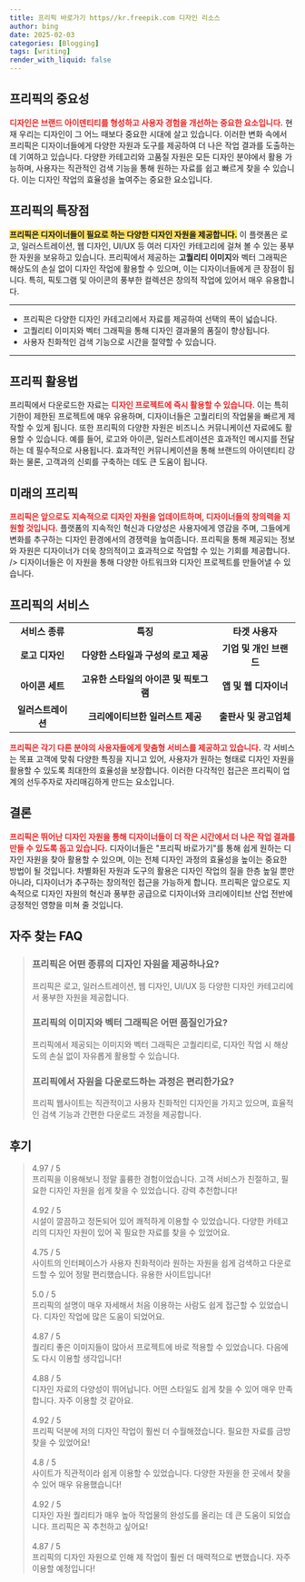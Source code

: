 ```yaml
---
title: 프리픽 바로가기 https//kr.freepik.com 디자인 리소스
author: bing
date: 2025-02-03
categories: [Blogging]
tags: [writing]
render_with_liquid: false
---
```



<h2 id='프리픽의 중요성'>프리픽의 중요성</h2>

<p><b><span style="color: #ee2323;">디자인은 브랜드 아이덴티티를 형성하고 사용자 경험을 개선하는 중요한 요소입니다.</span></b> 현재 우리는 디자인이 그 어느 때보다 중요한 시대에 살고 있습니다. 이러한 변화 속에서 프리픽은 디자이너들에게 다양한 자원과 도구를 제공하여 더 나은 작업 결과를 도출하는 데 기여하고 있습니다. 다양한 카테고리와 고품질 자원은 모든 디자인 분야에서 활용 가능하며, 사용자는 직관적인 검색 기능을 통해 원하는 자료를 쉽고 빠르게 찾을 수 있습니다. 이는 디자인 작업의 효율성을 높여주는 중요한 요소입니다.</p>

<h2 id='프리픽의 특장점'>프리픽의 특장점</h2>

<p><b><span style="background-color: #ffe066;">프리픽은 디자이너들이 필요로 하는 다양한 디자인 자원을 제공합니다.</span></b> 이 플랫폼은 로고, 일러스트레이션, 웹 디자인, UI/UX 등 여러 디자인 카테고리에 걸쳐 볼 수 있는 풍부한 자원을 보유하고 있습니다. 프리픽에서 제공하는 <b>고퀄리티 이미지</b>와 벡터 그래픽은 해상도의 손실 없이 디자인 작업에 활용할 수 있으며, 이는 디자이너들에게 큰 장점이 됩니다. 특히, 픽토그램 및 아이콘의 풍부한 컬렉션은 창의적 작업에 있어서 매우 유용합니다.</p>

<hr />

<ul>
    <li>프리픽은 다양한 디자인 카테고리에서 자료를 제공하여 선택의 폭이 넓습니다.</li>
    <li>고퀄리티 이미지와 벡터 그래픽을 통해 디자인 결과물의 품질이 향상됩니다.</li>
    <li>사용자 친화적인 검색 기능으로 시간을 절약할 수 있습니다.</li>
</ul>

<hr />

<h2 id='프리픽 활용법'>프리픽 활용법</h2>

<p>프리픽에서 다운로드한 자료는 <b><span style="color: #ee2323;">디자인 프로젝트에 즉시 활용할 수 있습니다.</span></b> 이는 특히 기한이 제한된 프로젝트에 매우 유용하며, 디자이너들은 고퀄리티의 작업물을 빠르게 제작할 수 있게 됩니다. 또한 프리픽의 다양한 자원은 비즈니스 커뮤니케이션 자료에도 활용할 수 있습니다. 예를 들어, 로고와 아이콘, 일러스트레이션은 효과적인 메시지를 전달하는 데 필수적으로 사용됩니다. 효과적인 커뮤니케이션을 통해 브랜드의 아이덴티티 강화는 물론, 고객과의 신뢰를 구축하는 데도 큰 도움이 됩니다.</p>

<h2 id='미래의 프리픽'>미래의 프리픽</h2>

<p><b><span style="color: #ee2323;">프리픽은 앞으로도 지속적으로 디자인 자원을 업데이트하며, 디자이너들의 창의력을 지원할 것입니다.</span></b> 플랫폼의 지속적인 혁신과 다양성은 사용자에게 영감을 주며, 그들에게 변화를 추구하는 디자인 환경에서의 경쟁력을 높여줍니다. 프리픽을 통해 제공되는 정보와 자원은 디자이너가 더욱 창의적이고 효과적으로 작업할 수 있는 기회를 제공합니다. /> 디자이너들은 이 자원을 통해 다양한 아트워크와 디자인 프로젝트를 만들어낼 수 있습니다.</p>

<h2 id='프리픽의 서비스'><h2 id='프리픽의 서비스'>프리픽의 서비스</h2>

<table>
    <tr>
        <td style="text-align: center; height: 17px;"><b>서비스 종류</b></td>
        <td style="text-align: center; height: 17px;"><b>특징</b></td>
        <td style="text-align: center; height: 17px;"><b>타겟 사용자</b></td>
    </tr>
    <tr>
        <td style="text-align: center; height: 17px;"><b>로고 디자인</b></td>
        <td style="text-align: center; height: 17px;"><b>다양한 스타일과 구성의 로고 제공</b></td>
        <td style="text-align: center; height: 17px;"><b>기업 및 개인 브랜드</b></td>
    </tr>
    <tr>
        <td style="text-align: center; height: 17px;"><b>아이콘 세트</b></td>
        <td style="text-align: center; height: 17px;"><b>고유한 스타일의 아이콘 및 픽토그램</b></td>
        <td style="text-align: center; height: 17px;"><b>앱 및 웹 디자이너</b></td>
    </tr>
    <tr>
        <td style="text-align: center; height: 17px;"><b>일러스트레이션</b></td>
        <td style="text-align: center; height: 17px;"><b>크리에이티브한 일러스트 제공</b></td>
        <td style="text-align: center; height: 17px;"><b>출판사 및 광고업체</b></td>
    </tr>
</table>

<p><b><span style="color: #ee2323;">프리픽은 각기 다른 분야의 사용자들에게 맞춤형 서비스를 제공하고 있습니다.</span></b> 각 서비스는 목표 고객에 맞춰 다양한 특징을 지니고 있어, 사용자가 원하는 형태로 디자인 자원을 활용할 수 있도록 최대한의 효율성을 보장합니다. 이러한 다각적인 접근은 프리픽이 업계의 선두주자로 자리매김하게 만드는 요소입니다.</p>

<h2 id='결론'>결론</h2>

<p><b><span style="color: #ee2323;">프리픽은 뛰어난 디자인 자원을 통해 디자이너들이 더 작은 시간에서 더 나은 작업 결과를 만들 수 있도록 돕고 있습니다.</span></b> 디자이너들은 "프리픽 바로가기"를 통해 쉽게 원하는 디자인 자원을 찾아 활용할 수 있으며, 이는 전체 디자인 과정의 효율성을 높이는 중요한 방법이 될 것입니다. 차별화된 자원과 도구의 활용은 디자인 작업의 질을 한층 높일 뿐만 아니라, 디자이너가 추구하는 창의적인 접근을 가능하게 합니다. 프리픽은 앞으로도 지속적으로 디자인 자원의 혁신과 풍부한 공급으로 디자이너와 크리에이티브 산업 전반에 긍정적인 영향을 미쳐 줄 것입니다.</p>


<h2 id='자주_찾는_FAQ'>자주 찾는 FAQ</h2>
<div itemscope="" itemtype="https://schema.org/FAQPage"> 
<blockquote> 
  <div itemscope="" itemprop="mainEntity" itemtype="https://schema.org/Question"> 
    <h3 itemprop="name">프리픽은 어떤 종류의 디자인 자원을 제공하나요?</h3> 
    <div itemscope="" itemprop="acceptedAnswer" itemtype="https://schema.org/Answer"> 
      <span itemprop="text"> 
        <p>프리픽은 로고, 일러스트레이션, 웹 디자인, UI/UX 등 다양한 디자인 카테고리에서 풍부한 자원을 제공합니다.</p> 
      </span> 
    </div> 
  </div> 

  <div itemscope="" itemprop="mainEntity" itemtype="https://schema.org/Question"> 
    <h3 itemprop="name">프리픽의 이미지와 벡터 그래픽은 어떤 품질인가요?</h3> 
    <div itemscope="" itemprop="acceptedAnswer" itemtype="https://schema.org/Answer"> 
      <span itemprop="text"> 
        <p>프리픽에서 제공되는 이미지와 벡터 그래픽은 고퀄리티로, 디자인 작업 시 해상도의 손실 없이 자유롭게 활용할 수 있습니다.</p> 
      </span> 
    </div> 
  </div> 

  <div itemscope="" itemprop="mainEntity" itemtype="https://schema.org/Question"> 
    <h3 itemprop="name">프리픽에서 자원을 다운로드하는 과정은 편리한가요?</h3> 
    <div itemscope="" itemprop="acceptedAnswer" itemtype="https://schema.org/Answer"> 
      <span itemprop="text"> 
        <p>프리픽 웹사이트는 직관적이고 사용자 친화적인 디자인을 가지고 있으며, 효율적인 검색 기능과 간편한 다운로드 과정을 제공합니다.</p> 
      </span> 
    </div> 
  </div> 
</blockquote> 
</div>
<h2 id='후기'>후기</h2>
<div itemscope itemtype="https://schema.org/Product">
  <blockquote>
  <div itemprop="review" itemscope itemtype="https://schema.org/Review">
      <div itemprop="reviewRating" itemscope itemtype="https://schema.org/Rating"> <span itemprop="ratingValue">4.97</span> / <span itemprop="bestRating">5</span> </div>
      <span itemprop="reviewBody">프리픽을 이용해보니 정말 훌륭한 경험이었습니다. 고객 서비스가 친절하고, 필요한 디자인 자원을 쉽게 찾을 수 있었습니다. 강력 추천합니다!</span>
  </div>
  <br>
  <div itemprop="review" itemscope itemtype="https://schema.org/Review">
      <div itemprop="reviewRating" itemscope itemtype="https://schema.org/Rating"> <span itemprop="ratingValue">4.92</span> / <span itemprop="bestRating">5</span> </div>
      <span itemprop="reviewBody">시설이 깔끔하고 정돈되어 있어 쾌적하게 이용할 수 있었습니다. 다양한 카테고리의 디자인 자원이 있어 꼭 필요한 자료를 찾을 수 있었어요.</span>
  </div>
  <br>
  <div itemprop="review" itemscope itemtype="https://schema.org/Review">
      <div itemprop="reviewRating" itemscope itemtype="https://schema.org/Rating"> <span itemprop="ratingValue">4.75</span> / <span itemprop="bestRating">5</span> </div>
      <span itemprop="reviewBody">사이트의 인터페이스가 사용자 친화적이라 원하는 자원을 쉽게 검색하고 다운로드할 수 있어 정말 편리했습니다. 유용한 사이트입니다!</span>
  </div>
  <br>
  <div itemprop="review" itemscope itemtype="https://schema.org/Review">
      <div itemprop="reviewRating" itemscope itemtype="https://schema.org/Rating"> <span itemprop="ratingValue">5.0</span> / <span itemprop="bestRating">5</span> </div>
      <span itemprop="reviewBody">프리픽의 설명이 매우 자세해서 처음 이용하는 사람도 쉽게 접근할 수 있었습니다. 디자인 작업에 많은 도움이 되었어요.</span>
  </div>
  <br>
  <div itemprop="review" itemscope itemtype="https://schema.org/Review">
      <div itemprop="reviewRating" itemscope itemtype="https://schema.org/Rating"> <span itemprop="ratingValue">4.87</span> / <span itemprop="bestRating">5</span> </div>
      <span itemprop="reviewBody">퀄리티 좋은 이미지들이 많아서 프로젝트에 바로 적용할 수 있었습니다. 다음에도 다시 이용할 생각입니다!</span>
  </div>
  <br>
  <div itemprop="review" itemscope itemtype="https://schema.org/Review">
      <div itemprop="reviewRating" itemscope itemtype="https://schema.org/Rating"> <span itemprop="ratingValue">4.88</span> / <span itemprop="bestRating">5</span> </div>
      <span itemprop="reviewBody">디자인 자료의 다양성이 뛰어납니다. 어떤 스타일도 쉽게 찾을 수 있어 매우 만족합니다. 자주 이용할 것 같아요.</span>
  </div>
  <br>
  <div itemprop="review" itemscope itemtype="https://schema.org/Review">
      <div itemprop="reviewRating" itemscope itemtype="https://schema.org/Rating"> <span itemprop="ratingValue">4.92</span> / <span itemprop="bestRating">5</span> </div>
      <span itemprop="reviewBody">프리픽 덕분에 저의 디자인 작업이 훨씬 더 수월해졌습니다. 필요한 자료를 금방 찾을 수 있었어요!</span>
  </div>
  <br>
  <div itemprop="review" itemscope itemtype="https://schema.org/Review">
      <div itemprop="reviewRating" itemscope itemtype="https://schema.org/Rating"> <span itemprop="ratingValue">4.8</span> / <span itemprop="bestRating">5</span> </div>
      <span itemprop="reviewBody">사이트가 직관적이라 쉽게 이용할 수 있었습니다. 다양한 자원을 한 곳에서 찾을 수 있어 매우 유용했습니다!</span>
  </div>
  <br>
  <div itemprop="review" itemscope itemtype="https://schema.org/Review">
      <div itemprop="reviewRating" itemscope itemtype="https://schema.org/Rating"> <span itemprop="ratingValue">4.92</span> / <span itemprop="bestRating">5</span> </div>
      <span itemprop="reviewBody">디자인 자원 퀄리티가 매우 높아 작업물의 완성도를 올리는 데 큰 도움이 되었습니다. 프리픽은 꼭 추천하고 싶어요!</span>
  </div>
  <br>
  <div itemprop="review" itemscope itemtype="https://schema.org/Review">
      <div itemprop="reviewRating" itemscope itemtype="https://schema.org/Rating"> <span itemprop="ratingValue">4.87</span> / <span itemprop="bestRating">5</span> </div>
      <span itemprop="reviewBody">프리픽의 디자인 자원으로 인해 제 작업이 훨씬 더 매력적으로 변했습니다. 자주 이용할 예정입니다!</span>
  </div>
  </blockquote>
</div>

